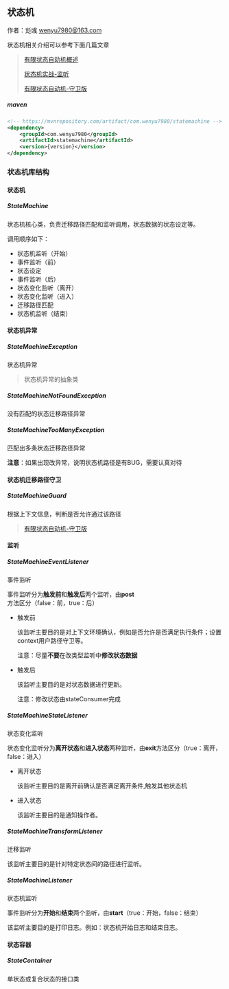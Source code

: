 ## 状态机

作者：彣彧 wenyu7980@163.com

状态机相关介绍可以参考下面几篇文章

> [有限状态自动机概述](https://www.jianshu.com/p/01b5a98c5e9b)
>
> [状态机实战-监听](https://www.jianshu.com/p/75ca23800020)
>
> [有限状态自动机-守卫版](https://www.jianshu.com/p/97db3c14fb85)

##### maven
```xml
<!-- https://mvnrepository.com/artifact/com.wenyu7980/statemachine -->
<dependency>
    <groupId>com.wenyu7980</groupId>
    <artifactId>statemachine</artifactId>
    <version>{version}</version>
</dependency>
```
### 状态机库结构

#### 状态机

##### StateMachine

状态机核心类，负责迁移路径匹配和监听调用，状态数据的状态设定等。

调用顺序如下：

+ 状态机监听（开始）
+ 事件监听（前）
+ 状态设定
+ 事件监听（后）
+ 状态变化监听（离开）
+ 状态变化监听（进入）
+ 迁移路径匹配
+ 状态机监听（结束）



#### 状态机异常

##### StateMachineException 

状态机异常

> 状态机异常的抽象类

##### StateMachineNotFoundException

没有匹配的状态迁移路径异常

##### StateMachineTooManyException 

匹配出多条状态迁移路径异常

**注意**：如果出现改异常，说明状态机路径是有BUG，需要认真对待

#### 状态机迁移路径守卫

##### StateMachineGuard

根据上下文信息，判断是否允许通过该路径

> [有限状态自动机-守卫版](https://www.jianshu.com/p/97db3c14fb85)

#### 监听

##### StateMachineEventListener

事件监听

事件监听分为**触发前**和**触发后**两个监听，由**post**方法区分（false：前，true：后）

+ 触发前

  该监听主要目的是对上下文环境确认，例如是否允许是否满足执行条件；设置context用户路径守卫等。

  注意：尽量**不要**在改类型监听中**修改状态数据**

+ 触发后

  该监听主要目的是对状态数据进行更新。

  注意：修改状态由stateConsumer完成

##### StateMachineStateListener

状态变化监听

状态变化监听分为**离开状态**和**进入状态**两种监听，由**exit**方法区分（true：离开，false：进入）

+ 离开状态

  该监听主要目的是离开前确认是否满足离开条件,触发其他状态机

+ 进入状态

  该监听主要目的是通知操作者。

##### StateMachineTransformListener 

迁移监听

该监听主要目的是针对特定状态间的路径进行监听。

##### StateMachineListener 

状态机监听

事件监听分为**开始**和**结束**两个监听，由**start**（true：开始，false：结束）

该监听主要目的是打印日志。例如：状态机开始日志和结束日志。

#### 状态容器

##### StateContainer

单状态或复合状态的接口类
